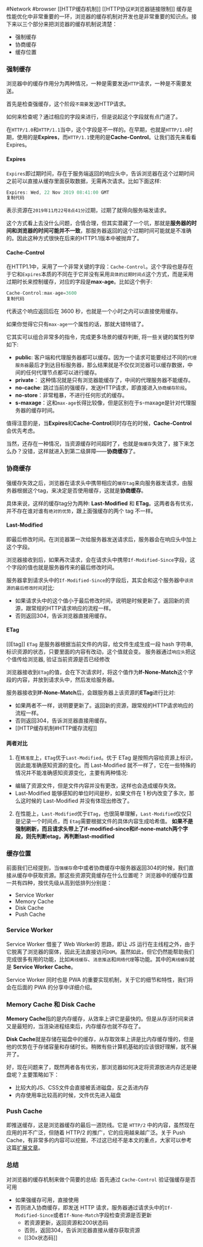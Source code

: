 #Network #browser 
[[HTTP缓存机制]]
[[HTTP协议#浏览器链接限制]]
缓存是性能优化中非常重要的一环，浏览器的缓存机制对开发也是非常重要的知识点。接下来以三个部分来把浏览器的缓存机制说清楚：

-   强制缓存
-   协商缓存
-   缓存位置

### 强制缓存

浏览器中的缓存作用分为两种情况，一种是需要发送`HTTP`请求，一种是不需要发送。

首先是检查强缓存，这个阶段`不需要`发送HTTP请求。

如何来检查呢？通过相应的字段来进行，但是说起这个字段就有点门道了。

在`HTTP/1.0`和`HTTP/1.1`当中，这个字段是不一样的。在早期，也就是`HTTP/1.0`时期，使用的是**Expires**，而`HTTP/1.1`使用的是**Cache-Control**。让我们首先来看看Expires。

#### Expires

`Expires`即过期时间，存在于服务端返回的响应头中，告诉浏览器在这个过期时间之前可以直接从缓存里面获取数据，无需再次请求。比如下面这样:

```js
Expires: Wed, 22 Nov 2019 08:41:00 GMT
复制代码
```

表示资源在`2019年11月22号8点41分`过期，过期了就得向服务端发请求。

这个方式看上去没什么问题，合情合理，但其实潜藏了一个坑，那就是**服务器的时间和浏览器的时间可能并不一致**，那服务器返回的这个过期时间可能就是不准确的。因此这种方式很快在后来的HTTP1.1版本中被抛弃了。

#### Cache-Control

在HTTP1.1中，采用了一个非常关键的字段：`Cache-Control`。这个字段也是存在于它和`Expires`本质的不同在于它并没有采用`具体的过期时间点`这个方式，而是采用过期时长来控制缓存，对应的字段是**max-age**。比如这个例子:

```js
Cache-Control:max-age=3600
复制代码
```

代表这个响应返回后在 3600 秒，也就是一个小时之内可以直接使用缓存。

如果你觉得它只有`max-age`一个属性的话，那就大错特错了。

它其实可以组合非常多的指令，完成更多场景的缓存判断, 将一些关键的属性列举如下: 

- **public**: 客户端和代理服务器都可以缓存。因为一个请求可能要经过不同的`代理服务器`最后才到达目标服务器，那么结果就是不仅仅浏览器可以缓存数据，中间的任何代理节点都可以进行缓存。
- **private**： 这种情况就是只有浏览器能缓存了，中间的代理服务器不能缓存。
- **no-cache**: 跳过当前的强缓存，发送HTTP请求，即直接进入`协商缓存阶段`。
- **no-store**：非常粗暴，不进行任何形式的缓存。
- **s-maxage**：这和`max-age`长得比较像，但是区别在于s-maxage是针对代理服务器的缓存时间。

值得注意的是，当**Expires**和**Cache-Control**同时存在的时候，**Cache-Control**会优先考虑。

当然，还存在一种情况，当资源缓存时间超时了，也就是`强缓存`失效了，接下来怎么办？没错，这样就进入到第二级屏障——**协商缓存**了。

### 协商缓存

强缓存失效之后，浏览器在请求头中携带相应的`缓存tag`来向服务器发请求，由服务器根据这个tag，来决定是否使用缓存，这就是**协商缓存**。

具体来说，这样的缓存tag分为两种: **Last-Modified** 和 **ETag**。这两者各有优劣，并不存在谁对谁有`绝对的优势`，跟上面强缓存的两个 tag 不一样。

#### Last-Modified

即最后修改时间。在浏览器第一次给服务器发送请求后，服务器会在响应头中加上这个字段。

浏览器接收到后，如果再次请求，会在请求头中携带`If-Modified-Since`字段，这个字段的值也就是服务器传来的最后修改时间。

服务器拿到请求头中的`If-Modified-Since`的字段后，其实会和这个服务器中`该资源的最后修改时间`对比:

-   如果请求头中的这个值小于最后修改时间，说明是时候更新了。返回新的资源，跟常规的HTTP请求响应的流程一样。
-   否则返回304，告诉浏览器直接用缓存。

#### ETag
[[Etag]]
`ETag` 是服务器根据当前文件的内容，给文件生成生成一段 hash 字符串, 标识资源的状态，只要里面的内容有改动，这个值就会变。
服务器通过`响应头`把这个值传给浏览器, 验证当前资源是否已经修改

浏览器接收到`ETag`的值，会在下次请求时，将这个值作为**If-None-Match**这个字段的内容，并放到请求头中，然后发给服务器。

服务器接收到**If-None-Match**后，会跟服务器上该资源的**ETag**进行比对:

-   如果两者不一样，说明要更新了。返回新的资源，跟常规的HTTP请求响应的流程一样。
-   否则返回304，告诉浏览器直接用缓存。
-   [[HTTP缓存机制#HTTP缓存流程]]

#### 两者对比

1.  在`精准度`上，`ETag`优于`Last-Modified`。优于 ETag 是按照内容给资源上标识，因此能准确感知资源的变化。而 Last-Modified 就不一样了，它在一些特殊的情况并不能准确感知资源变化，主要有两种情况:
-   编辑了资源文件，但是文件内容并没有更改，这样也会造成缓存失效。
-   Last-Modified 能够感知的单位时间是秒，如果文件在 1 秒内改变了多次，那么这时候的 Last-Modified 并没有体现出修改了。

2.  在性能上，`Last-Modified`优于`ETag`，也很简单理解，`Last-Modified`仅仅只是记录一个时间点，而 `Etag`需要根据文件的具体内容生成哈希值。
**如果不是强制刷新，而且请求头带上了if-modified-since和if-none-match两个字段，则先判断etag，再判断last-modified**

### 缓存位置
前面我们已经提到，当`强缓存`命中或者协商缓存中服务器返回304的时候，我们直接从缓存中获取资源。那这些资源究竟缓存在什么位置呢？
浏览器中的缓存位置一共有四种，按优先级从高到低排列分别是：

-   Service Worker
-   Memory Cache
-   Disk Cache
-   Push Cache

### Service Worker

Service Worker 借鉴了 Web Worker的 思路，即让 JS 运行在主线程之外，由于它脱离了浏览器的窗体，因此无法直接访问`DOM`。虽然如此，但它仍然能帮助我们完成很多有用的功能，比如`离线缓存`、`消息推送`和`网络代理`等功能。其中的`离线缓存`就是 **Service Worker Cache**。

Service Worker 同时也是 PWA 的重要实现机制，关于它的细节和特性，我们将会在后面的 PWA 的分享中详细介绍。

### Memory Cache 和 Disk Cache

**Memory Cache**指的是内存缓存，从效率上讲它是最快的。但是从存活时间来讲又是最短的，当渲染进程结束后，内存缓存也就不存在了。

**Disk Cache**就是存储在磁盘中的缓存，从存取效率上讲是比内存缓存慢的，但是他的优势在于存储容量和存储时长。稍微有些计算机基础的应该很好理解，就不展开了。

好，现在问题来了，既然两者各有优劣，那浏览器如何决定将资源放进内存还是硬盘呢？主要策略如下：

-   比较大的JS、CSS文件会直接被丢进磁盘，反之丢进内存
-   内存使用率比较高的时候，文件优先进入磁盘

### Push Cache
即推送缓存，这是浏览器缓存的最后一道防线。它是 `HTTP/2` 中的内容，虽然现在应用的并不广泛，但随着 HTTP/2 的推广，它的应用越来越广泛。关于 Push Cache，有非常多的内容可以挖掘，不过这已经不是本文的重点，大家可以参考这篇[扩展文章](https://link.juejin.cn?target=https%3A%2F%2Fjakearchibald.com%2F2017%2Fh2-push-tougher-than-i-thought%2F "https://jakearchibald.com/2017/h2-push-tougher-than-i-thought/")。
### 总结
对浏览器的缓存机制来做个简要的总结:
首先通过 `Cache-Control` 验证强缓存是否可用
-   如果强缓存可用，直接使用
-   否则进入协商缓存，即发送 HTTP 请求，服务器通过请求头中的`If-Modified-Since`或者`If-None-Match`字段检查资源是否更新
    -   若资源更新，返回资源和200状态码
    -   否则，返回304，告诉浏览器直接从缓存获取资源
    -   [[30x状态码]]

